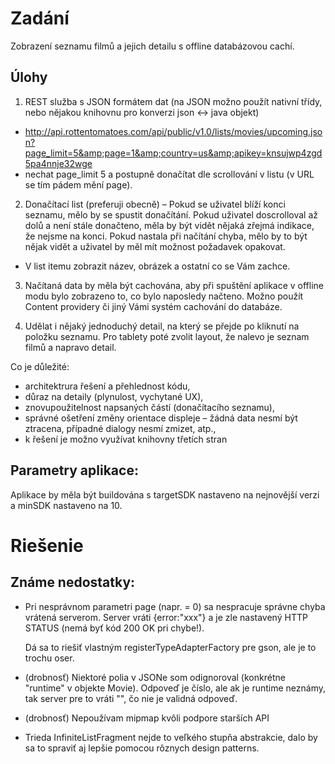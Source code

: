 Zadání
======

Zobrazení seznamu filmů a jejich detailu s offline databázovou cachí.

Úlohy
-----
1. REST služba s JSON formátem dat (na JSON možno použít nativní třídy, nebo nějakou knihovnu pro konverzi json <-> java objekt)
  - http://api.rottentomatoes.com/api/public/v1.0/lists/movies/upcoming.json?page_limit=5&amp;page=1&amp;country=us&amp;apikey=knsujwp4zgd5pa4nnje32wge 
  - nechat page_limit 5 a postupně donačítat dle scrollování v listu (v URL se tím pádem mění page).

2. Donačítací list (preferuji obecně) – Pokud se uživatel blíží konci seznamu, mělo by se spustit donačítání. Pokud uživatel doscrolloval až dolů a není stále donačteno, měla by být vidět nějaká zřejmá indikace, že nejsme na konci. Pokud nastala při načítání chyba, mělo by to být nějak vidět a uživatel by měl mít možnost požadavek opakovat.
  - V list itemu zobrazit název, obrázek a ostatní co se Vám zachce.

3. Načítaná data by měla být cachována, aby při spuštění aplikace v offline modu bylo zobrazeno to, co bylo naposledy načteno. Možno použít Content providery či jiný Vámi systém cachování do databáze.

4. Udělat i nějaký jednoduchý detail, na který se přejde po kliknutí na položku seznamu. Pro tablety poté zvolit layout, že nalevo je seznam filmů a napravo detail.

Co je důležité: 
  - architektrura řešení a přehlednost kódu,
  - důraz na detaily (plynulost, vychytané UX),
  - znovupoužitelnost napsaných částí (donačítacího seznamu),
  - správné ošetření změny orientace displeje – žádná data nesmí být ztracena, případné dialogy nesmí zmizet, atp.,
  - k řešení je možno využívat knihovny třetích stran

Parametry aplikace:
-------------------
Aplikace by měla být buildována s targetSDK nastaveno na nejnovější verzi a minSDK nastaveno na 10.

Riešenie
========

Známe nedostatky:
-----------------
- Pri nesprávnom parametri page (napr. = 0) sa nespracuje správne chyba vrátená serverom. Server vráti {error:"xxx"} a je zle nastavený HTTP STATUS (nemá byť kód 200 OK pri chybe!).
   
  Dá sa to riešiť vlastným registerTypeAdapterFactory pre gson, ale je to trochu oser.

- (drobnosť) Niektoré polia v JSONe som odignoroval (konkrétne "runtime" v objekte Movie). Odpoveď je číslo, ale ak je runtime neznámy, tak server pre to vráti "", čo nie je validná odpoveď. 

- (drobnosť) Nepoužívam mipmap kvôli podpore starších API

- Trieda InfiniteListFragment nejde to veľkého stupňa abstrakcie, dalo by sa to spraviť aj lepšie pomocou rôznych design patterns.